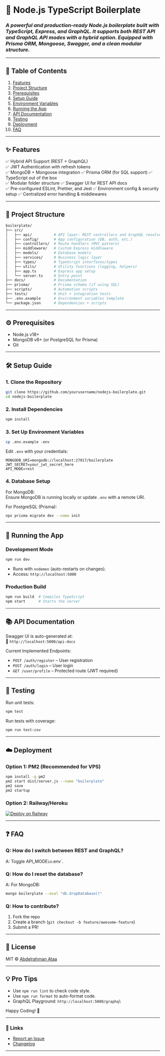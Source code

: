 # 🚀 Node.js TypeScript Boilerplate

### _A powerful and production-ready Node.js boilerplate built with **TypeScript**, **Express**, and **GraphQL**. It supports both **REST API** and **GraphQL API** modes with a hybrid option. Equipped with **Prisma ORM**, **Mongoose**, **Swagger**, and a clean modular structure._

---

## 📌 Table of Contents

1. [Features](#-features)
2. [Project Structure](#-project-structure)
3. [Prerequisites](#-prerequisites)
4. [Setup Guide](#-setup-guide)
5. [Environment Variables](#-environment-variables)
6. [Running the App](#-running-the-app)
7. [API Documentation](#-api-documentation)
8. [Testing](#-testing)
9. [Deployment](#-deployment)
10. [FAQ](#-faq)

---

## ✨ Features

✅ Hybrid API Support (REST + GraphQL)  
✅ JWT Authentication with refresh tokens  
✅ MongoDB + Mongoose integration 
✅ Prisma ORM (for SQL support)
✅ TypeScript out of the box  
✅ Modular folder structure
✅ Swagger UI for REST API docs    
✅ Pre-configured ESLint, Prettier, and Jest
✅ Environment config & security setup
✅ Centralized error handling & middlewares

---

## 📂 Project Structure

```bash
boilerplate/
├── src/
│   ├── api/          # API layer: REST controllers and GraphQL resolvers
│   ├── config/       # App configuration (DB, auth, etc.)
│   ├── controllers/  # Route handlers (MVC pattern)
│   ├── middleware/   # Custom Express middleware
│   ├── models/       # Database models
│   ├── services/     # Business logic layer
│   ├── types/        # TypeScript interfaces/types
│   ├── utils/        # Utility functions (logging, helpers)
│   ├── app.ts        # Express app setup
│   └── server.ts     # Entry point
├── docs/             # Documentation
├── prisma/           # Prisma schema (if using SQL)
├── scripts/          # Automation scripts
├── tests/            # Unit + integration tests
├── .env.example      # Environment variables template
└── package.json      # Dependencies + scripts
```

---

## ⚙️ Prerequisites

- Node.js v18+
- MongoDB v6+ (or PostgreSQL for Prisma)
- Git

---

## 🛠️ Setup Guide

### 1. Clone the Repository

```bash
git clone https://github.com/yourusername/nodejs-boilerplate.git
cd nodejs-boilerplate
```

### 2. Install Dependencies

```bash
npm install
```

### 3. Set Up Environment Variables

```bash
cp .env.example .env
```

Edit `.env` with your credentials:

```env
MONGODB_URI=mongodb://localhost:27017/boilerplate
JWT_SECRET=your_jwt_secret_here
API_MODE=rest
```

### 4. Database Setup

For MongoDB:  
Ensure MongoDB is running locally or update `.env` with a remote URI.

For PostgreSQL (Prisma):

```bash
npx prisma migrate dev --name init
```

---

## 🚀 Running the App

### Development Mode

```bash
npm run dev
```

- Runs with `nodemon` (auto-restarts on changes).
- Access: `http://localhost:5000`

### Production Build

```bash
npm run build  # Compiles TypeScript
npm start      # Starts the server
```

---

## 📚 API Documentation

Swagger UI is auto-generated at:  
🔗 `http://localhost:5000/api-docs`

Current Implemented Endpoints:

- `POST /auth/register` – User registration
- `POST /auth/login` – User login
- `GET /user/profile` – Protected route (JWT required)

---

## 🧪 Testing

Run unit tests:

```bash
npm test
```

Run tests with coverage:

```bash
npm run test:cov
```

---

## ☁️ Deployment

### Option 1: PM2 (Recommended for VPS)

```bash
npm install -g pm2
pm2 start dist/server.js --name "boilerplate"
pm2 save
pm2 startup
```

### Option 2: Railway/Heroku

[![Deploy on Railway](https://railway.app/button.svg)](https://railway.app/new)

---

## ❓ FAQ

### Q: How do I switch between REST and GraphQL?

A: Toggle API_MODE` in `.env`.

### Q: How do I reset the database?

A: For MongoDB:

```bash
mongo boilerplate --eval "db.dropDatabase()"
```

### Q: How to contribute?

1. Fork the repo
2. Create a branch (`git checkout -b feature/awesome-feature`)
3. Submit a PR!

---

## 📜 License

MIT © [Abdelrahman Ataa](https://github.com/abdelrahman-ops)

---

## 💡 Pro Tips

- Use `npm run lint` to check code style.
- Use `npm run format` to auto-format code.
- GraphQL Playground: `http://localhost:5000/graphql`

Happy Coding! 🎉

---

### 🔗 Links

- [Report an Issue](https://github.com/abdelrahman-ops/nodejs-boilerplate/issues)
- [Changelog](CHANGELOG.md)

---

